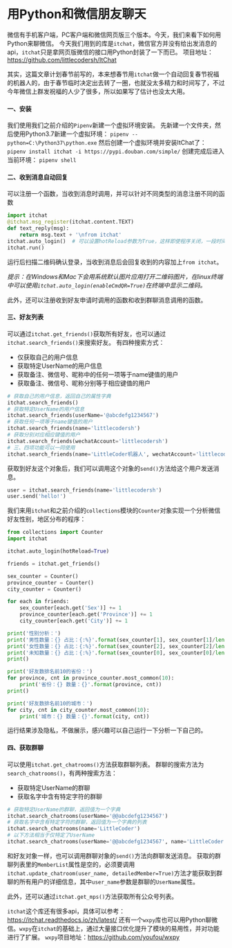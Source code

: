 # 用Python和微信朋友聊天

微信有手机客户端，PC客户端和微信网页版三个版本。今天，我们来看下如何用Python来聊微信。
今天我们用到的库是`itchat`，微信官方并没有给出发消息的api，`itchat`只是拿网页版微信的接口用Python封装了一下而已。
项目地址：https://github.com/littlecodersh/ItChat

其实，这篇文章计划春节前写的，本来想春节用`itchat`做一个自动回复春节祝福的机器人的，由于春节临时决定出去转了一圈，也就没太多精力和时间写了，不过今年微信上群发祝福的人少了很多，所以如果写了估计也没太大用。

#### 一、安装
我们使用我们之前介绍的`Pipenv`新建一个虚拟环境安装。
先新建一个文件夹，然后使用Python3.7新建一个虚拟环境：
`pipenv --python=C:\Python37\python.exe`
然后创建一个虚拟环境并安装ItChat了：
`pipenv install itchat -i https://pypi.douban.com/simple/`
创建完成后进入当前环境：
`pipenv shell`

#### 二、收到消息自动回复

可以注册一个函数，当收到消息时调用，并可以针对不同类型的消息注册不同的函数
```python
import itchat
@itchat.msg_register(itchat.content.TEXT)
def text_reply(msg):
    return msg.text + '\nfrom itchat'
itchat.auto_login()  # 可以设置hotReload参数为True，这样即使程序关闭，一段时间内重新打开可以不用重新扫码
itchat.run()
```
运行后扫描二维码确认登录，当收到消息后会回复收到的内容加上`from itchat`。

*提示：在Windows和Mac下会用系统默认图片应用打开二维码图片，在linux终端中可以使用`itchat.auto_login(enableCmdQR=True)`在终端中显示二维码。*

此外，还可以注册收到好友申请时调用的函数和收到群聊消息调用的函数。


#### 三、好友列表
可以通过`itchat.get_friends()`获取所有好友，也可以通过`itchat.search_friends()`来搜索好友。
有四种搜索方式： 
- 仅获取自己的用户信息
- 获取特定UserName的用户信息 
- 获取备注、微信号、昵称中的任何一项等于name键值的用户 
- 获取备注、微信号、昵称分别等于相应键值的用户

```python
# 获取自己的用户信息，返回自己的属性字典
itchat.search_friends()
# 获取特定UserName的用户信息
itchat.search_friends(userName='@abcdefg1234567')
# 获取任何一项等于name键值的用户
itchat.search_friends(name='littlecodersh')
# 获取分别对应相应键值的用户
itchat.search_friends(wechatAccount='littlecodersh')
# 三、四项功能可以一同使用
itchat.search_friends(name='LittleCoder机器人', wechatAccount='littlecodersh')
```

获取到好友这个对象后，我们可以调用这个对象的`send()`方法给这个用户发送消息。
```python
user = itchat.search_friends(name='littlecodersh')
user.send('hello!')
```

我们来用`itchat`和之前介绍的`collections`模块的`Counter`对象实现一个分析微信好友性别，地区分布的程序：

```python
from collections import Counter
import itchat

itchat.auto_login(hotReload=True)

friends = itchat.get_friends()

sex_counter = Counter()
province_counter = Counter()
city_counter = Counter()

for each in friends:
    sex_counter[each.get('Sex')] += 1
    province_counter[each.get('Province')] += 1
    city_counter[each.get('City')] += 1

print('性别分析：')
print('男性数量：{} 占比：{:%}'.format(sex_counter[1], sex_counter[1]/len(friends)))
print('女性数量：{} 占比：{:%}'.format(sex_counter[2], sex_counter[2]/len(friends)))
print('未知数量：{} 占比：{:%}'.format(sex_counter[0], sex_counter[0]/len(friends)))
print()

print('好友数排名前10的省份：')
for province, cnt in province_counter.most_common(10):
    print('省份：{} 数量：{}'.format(province, cnt))
print()

print('好友数排名前10的城市：')
for city, cnt in city_counter.most_common(10):
    print('城市：{} 数量：{}'.format(city, cnt))
```

运行结果涉及隐私，不做展示，感兴趣可以自己运行一下分析一下自己的。

#### 四、获取群聊

可以使用`itchat.get_chatrooms()`方法获取群聊列表。
群聊的搜索方法为`search_chatrooms()`，有两种搜索方法：
-  获取特定UserName的群聊 
- 获取名字中含有特定字符的群聊
```python
# 获取特定UserName的群聊，返回值为一个字典
itchat.search_chatrooms(userName='@@abcdefg1234567')
# 获取名字中含有特定字符的群聊，返回值为一个字典的列表
itchat.search_chatrooms(name='LittleCoder')
# 以下方法相当于仅特定了UserName
itchat.search_chatrooms(userName='@@abcdefg1234567', name='LittleCoder')
```

和好友对象一样，也可以调用群聊对象的`send()`方法向群聊发送消息。
获取的群聊列表里的`MemberList`属性是空的，必须要调用`itchat.update_chatroom(user_name, detailedMember=True)`方法才能获取到群聊的所有用户的详细信息，其中`user_name`参数是群聊的`UserName`属性。

此外，还可以通过`itchat.get_mps()`方法获取所有公众号列表。


`itchat`这个库还有很多api，具体可以参考：https://itchat.readthedocs.io/zh/latest/
还有一个`wxpy`库也可以用Python聊微信。`wxpy`在`itchat`的基础上，通过大量接口优化提升了模块的易用性，并对功能进行了扩展。
`wxpy`项目地址：https://github.com/youfou/wxpy
